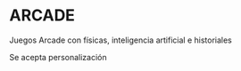 # ARCADE
Juegos Arcade con físicas, inteligencia artificial e historiales
<p>Se acepta personalización</p>
